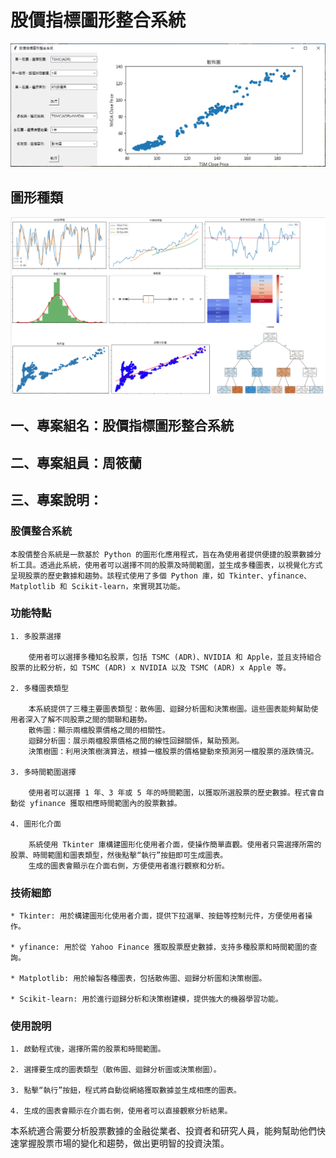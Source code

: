 # 股價指標圖形整合系統
![first](./img/First.PNG)
## 圖形種類
![total](./img/total9.PNG)
## 一、專案組名：股價指標圖形整合系統
## 二、專案組員：周筱蘭
## 三、專案說明：

### 股價整合系統

    本股價整合系統是一款基於 Python 的圖形化應用程式，旨在為使用者提供便捷的股票數據分析工具。透過此系統，使用者可以選擇不同的股票及時間範圍，並生成多種圖表，以視覺化方式呈現股票的歷史數據和趨勢。該程式使用了多個 Python 庫，如 Tkinter、yfinance、Matplotlib 和 Scikit-learn，來實現其功能。

### 功能特點

    1. 多股票選擇

        使用者可以選擇多種知名股票，包括 TSMC (ADR)、NVIDIA 和 Apple，並且支持組合股票的比較分析，如 TSMC (ADR) x NVIDIA 以及 TSMC (ADR) x Apple 等。

    2. 多種圖表類型

        本系統提供了三種主要圖表類型：散佈圖、迴歸分析圖和決策樹圖。這些圖表能夠幫助使用者深入了解不同股票之間的關聯和趨勢。
        散佈圖：顯示兩檔股票價格之間的相關性。
        迴歸分析圖：展示兩檔股票價格之間的線性回歸關係，幫助預測。
        決策樹圖：利用決策樹演算法，根據一檔股票的價格變動來預測另一檔股票的漲跌情況。

    3. 多時間範圍選擇

        使用者可以選擇 1 年、3 年或 5 年的時間範圍，以獲取所選股票的歷史數據。程式會自動從 yfinance 獲取相應時間範圍內的股票數據。

    4. 圖形化介面

        系統使用 Tkinter 庫構建圖形化使用者介面，使操作簡單直觀。使用者只需選擇所需的股票、時間範圍和圖表類型，然後點擊“執行”按鈕即可生成圖表。
        生成的圖表會顯示在介面右側，方便使用者進行觀察和分析。

### 技術細節

    * Tkinter: 用於構建圖形化使用者介面，提供下拉選單、按鈕等控制元件，方便使用者操作。

    * yfinance: 用於從 Yahoo Finance 獲取股票歷史數據，支持多種股票和時間範圍的查詢。

    * Matplotlib: 用於繪製各種圖表，包括散佈圖、迴歸分析圖和決策樹圖。

    * Scikit-learn: 用於進行迴歸分析和決策樹建模，提供強大的機器學習功能。

### 使用說明

    1. 啟動程式後，選擇所需的股票和時間範圍。

    2. 選擇要生成的圖表類型（散佈圖、迴歸分析圖或決策樹圖）。

    3. 點擊“執行”按鈕，程式將自動從網絡獲取數據並生成相應的圖表。

    4. 生成的圖表會顯示在介面右側，使用者可以直接觀察分析結果。


本系統適合需要分析股票數據的金融從業者、投資者和研究人員，能夠幫助他們快速掌握股票市場的變化和趨勢，做出更明智的投資決策。